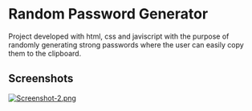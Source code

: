 
# Random Password Generator

Project developed with html, css and javiscript with the purpose of randomly generating strong passwords where the user can easily copy them to the clipboard.


## Screenshots

[![Screenshot-2.png](https://i.postimg.cc/W1BS4mXY/Screenshot-2.png)](https://postimg.cc/4Y1pLcCp)

